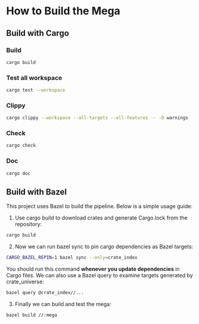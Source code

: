 # How to Build the Mega

## Build with Cargo

### Build

```bash
cargo build
```

### Test all workspace

```bash
cargo test --workspace
```

### Clippy

```bash
cargo clippy --workspace --all-targets --all-features -- -D warnings
```

### Check

```bash
cargo check
```

### Doc

```bash
cargo doc
```

## Build with Bazel
This project uses Bazel to build the pipeline. Below is a simple usage guide:

1. Use cargo build to download crates and generate Cargo.lock from the repository:

```bash
cargo build
```

2. Now we can run bazel sync to pin cargo dependencies as Bazel targets:

```bash
CARGO_BAZEL_REPIN=1 bazel sync --only=crate_index
```


You should run this command **whenever you update dependencies** in Cargo files. We can also use a Bazel query to examine targets generated by crate_universe:

```bash
bazel query @crate_index//...
```

3. Finally we can build and test the mega:

```bash
bazel build //:mega
```